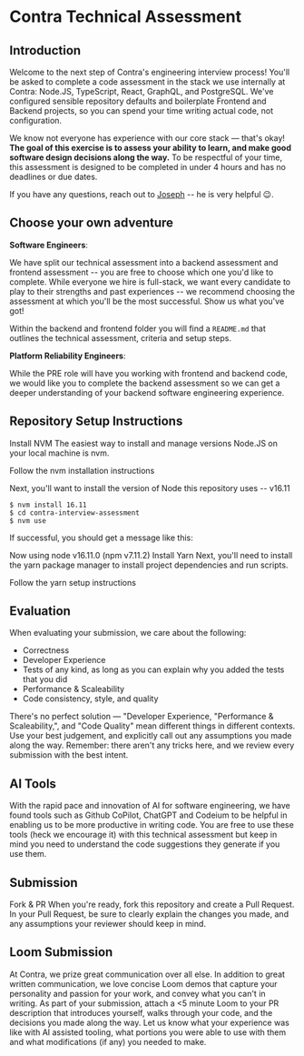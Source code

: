 # Contra Technical Assessment

## Introduction

Welcome to the next step of Contra's engineering interview process! You'll be asked to complete a code assessment in the stack we use internally at Contra: Node.JS, TypeScript, React, GraphQL, and PostgreSQL. We've configured sensible repository defaults and boilerplate Frontend and Backend projects, so you can spend your time writing actual code, not configuration.

We know not everyone has experience with our core stack &mdash; that's okay! **The goal of this exercise is to assess your ability to learn, and make good software design decisions along the way.** To be respectful of your time, this assessment is designed to be completed in under 4 hours and has no deadlines or due dates.

If you have any questions, reach out to [Joseph](mailto:joseph@contra.com) -- he is very helpful 😉.

## Choose your own adventure

**Software Engineers**:

We have split our technical assessment into a backend assessment and frontend assessment -- you are free to choose which one you'd like to complete. While everyone we hire is full-stack, we want every candidate to play to their strengths and past experiences -- we recommend choosing the assessment at which you'll be the most successful. Show us what you've got!

Within the backend and frontend folder you will find a `README.md` that outlines the technical assessment, criteria and setup steps.

**Platform Reliability Engineers**: 

While the PRE role will have you working with frontend and backend code, we would like you to complete the backend assessment so we can get a deeper understanding of your backend software engineering experience.

## Repository Setup Instructions

Install NVM
The easiest way to install and manage versions Node.JS on your local machine is nvm.

Follow the nvm installation instructions

Next, you'll want to install the version of Node this repository uses -- v16.11

```
$ nvm install 16.11
$ cd contra-interview-assessment
$ nvm use
```

If successful, you should get a message like this:

Now using node v16.11.0 (npm v7.11.2)
Install Yarn
Next, you'll need to install the yarn package manager to install project dependencies and run scripts.

Follow the yarn setup instructions

## Evaluation

When evaluating your submission, we care about the following:

- Correctness
- Developer Experience
- Tests of any kind, as long as you can explain why you added the tests that you did
- Performance & Scaleability
- Code consistency, style, and quality

There's no perfect solution — "Developer Experience, "Performance & Scaleability,", and "Code Quality" mean different things in different contexts. Use your best judgement, and explicitly call out any assumptions you made along the way. Remember: there aren't any tricks here, and we review every submission with the best intent.

## AI Tools

With the rapid pace and innovation of AI for software engineering, we have found tools such as Github CoPilot, ChatGPT and Codeium to be helpful in enabling us to be more productive in writing code. You are free to use these tools (heck we encourage it) with this technical assessment but keep in mind you need to understand the code suggestions they generate if you use them.

## Submission

Fork & PR
When you're ready, fork this repository and create a Pull Request. In your Pull Request, be sure to clearly explain the changes you made, and any assumptions your reviewer should keep in mind.

## Loom Submission

At Contra, we prize great communication over all else. In addition to great written communication, we love concise Loom demos that capture your personality and passion for your work, and convey what you can't in writing. As part of your submission, attach a <5 minute Loom to your PR description that introduces yourself, walks through your code, and the decisions you made along the way. Let us know what your experience was like with AI assisted tooling, what portions you were able to use with them and what modifications (if any) you needed to make.
